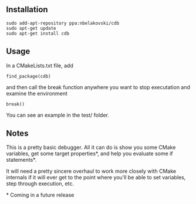 ## Installation

```
sudo add-apt-repository ppa:nbelakovski/cdb
sudo apt-get update
sudo apt-get install cdb
```

## Usage

In a CMakeLists.txt file, add

`find_package(cdb)`

and then call the break function anywhere you want to stop executation and examine the environment

`break()`

You can see an example in the test/ folder.

## Notes

This is a pretty basic debugger. All it can do is show you some CMake variables, get some target properties*, and help you evaluate some if statements*.

It will need a pretty sincere overhaul to work more closely with CMake internals if it will ever get to the point where you'll be able to set variables, step through execution, etc.


\* Coming in a future release

